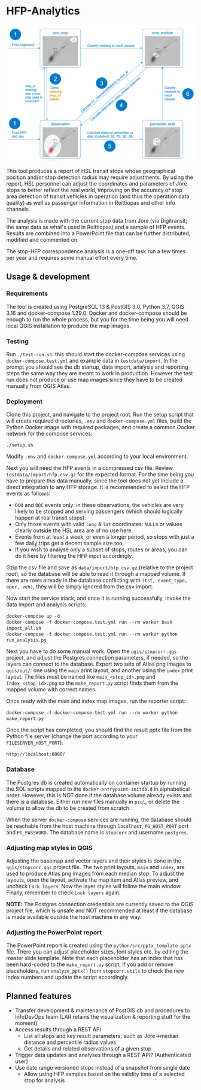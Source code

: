# HFP-Analytics

![stopcorr db relations and procedures](img/stopcorr-relations-and-procedures.png)

This tool produces a report of HSL transit stops whose geographical position and/or stop detection radius may require adjustments.
By using the report, HSL personnel can adjust the coordinates and parameters of Jore stops to better reflect the real world, improving on the accuracy of stop area detection of transit vehicles in operation (and thus the operation data quality) as well as passenger information in Reittiopas and other info channels.

The analysis is made with the current stop data from Jore (via Digitransit; the same data as what's used in Reittiopas) and a sample of HFP events.
Results are combined into a PowerPoint file that can be further distributed, modified and commented on.

The stop-HFP correspondence analysis is a one-off task run a few times per year and requires some manual effort every time.

## Usage & development

### Requirements

The tool is created using PostgreSQL 13 & PostGIS 3.0, Python 3.7, QGIS 3.16 and docker-compose 1.29.0.
Docker and docker-compose should be enough to run the whole process, but you for the time being you will need local QGIS installation to produce the map images.

### Testing

Run `./test-run.sh`: this should start the docker-compose services using `docker-compose.test.yml` and example data in `testdata/import`.
In the prompt you should see the db startup, data import, analysis and reporting steps the same way they are meant to work in production.
However the test run does not produce or use map images since they have to be created manually from QGIS Atlas.

### Deployment

Clone this project, and navigate to the project root.
Run the setup script that will create required directories, `.env` and `docker-compose.yml` files, build the Python Docker image with required packages, and create a common Docker network for the compose services:

```
./setup.sh
```

Modify `.env` and `docker-compose.yml` according to your local environment.

Next you will need the HFP events in a compressed csv file.
Review `testdata/import/hfp.csv.gz` for the expected format.
For the time being you have to prepare this data manually, since the tool does not yet include a direct integration to any HFP storage.
It is recommended to select the HFP events as follows:

- `DOO` and `DOC` events only: in these observations, the vehicles are very likely to be stopped and serving passengers (which should logically happen at real transit stops).
- Only those events with valid `long` & `lat` coordinates: `NULL`s or values clearly outside the HSL area are of no use here.
- Events from at least a week, or even a longer period, so stops with just a few daily trips get a decent sample size too.
- If you wish to analyse only a subset of stops, routes or areas, you can do it here by filtering the HFP input accordingly.

Gzip the csv file and save as `data/import/hfp.csv.gz` (relative to the project root), so the database will be able to read it through a mapped volume.
If there are rows already in the database conflicting with `(tst, event_type, oper, veh)`, they will be simply ignored from the csv import.

Now start the service stack, and once it is running successfully, invoke the data import and analysis scripts:

```
docker-compose up -d
docker-compose -f docker-compose.test.yml run --rm worker bash import_all.sh
docker-compose -f docker-compose.test.yml run --rm worker python run_analysis.py
```

Next you have to do some manual work.
Open the `qgis/stopcorr.qgs` project, and adjust the Postgres connection parameters, if needed, so the layers can connect to the database.
Export two sets of Atlas png images to `qgis/out/`: one using the `main` print layout, and another using the `index` print layout.
The files must be named like `main_<stop_id>.png` and `index_<stop_id>.png` so the `make_report.py` script finds them from the mapped volume with correct names.

Once ready with the main and index map images, run the reporter script:

```
docker-compose -f docker-compose.test.yml run --rm worker python make_report.py
```

Once the script has completed, you should find the result pptx file from the Python file server (change the port according to your `FILESERVER_HOST_PORT`):

```
http://localhost:8080/
```

### Database

The Postgres db is created automatically on container startup by running the SQL scripts mapped to the `docker-entrypoint-initdb.d` in alphabetical order.
However, this is NOT done if the database volume already exists and there is a database.
Either run new files manually in `psql`, or delete the volume to allow the db to be created from scratch.

When the server `docker-compose` services are running, the database should be reachable from the host machine through `localhost`, `PG_HOST_PORT` port and `PG_PASSWORD`.
The database name is `stopcorr` and username `postgres`.

### Adjusting map styles in QGIS

Adjusting the basemap and vector layers and their styles is done in the `qgis/stopcorr.qgs` project file.
The two print layouts, `main` and `index`, are used to produce Atlas png images from each median stop.
To adjust the layouts, open the layout, activate the map item and Atlas preview, and uncheck `Lock layers`.
Now the layer styles will follow the main window.
Finally, remember to check `Lock layers` again.

**NOTE:** The Postgres connection credentials are currently saved to the QGIS project file, which is unsafe and NOT recommended at least if the database is made available outside the host machine in any way.

### Adjusting the PowerPoint report

The PowerPoint report is created using the `python/src/pptx_template.pptx` file.
There you can adjust placeholder sizes, font styles etc. by editing the master slide template.
Note that each placeholder has an index that has been hard-coded to the `make_report.py` script;
if you add or remove placeholders, run `analyze_pptx()` from `stopcorr.utils` to check the new index numbers and update the script accordingly.

## Planned features

- Transfer development & maintenance of PostGIS db and procedures to InfoDevOps team (LAR retains the visualization & reporting stuff for the moment)
- Access results through a REST API
  - List all stops and key result parameters, such as Jore->median distance and percentile radius values
  - Get details and related observations of a given stop
- Trigger data updates and analyses through a REST API? (Authenticated user)
- Use date range versioned stops instead of a snapshot from single date
  - Allow using HFP samples based on the validity time of a selected stop for analysis

